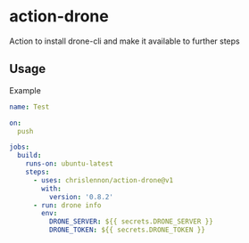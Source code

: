# action-drone

Action to install drone-cli and make it available to further steps

## Usage

Example
````yaml
name: Test

on:
  push

jobs:
  build:
    runs-on: ubuntu-latest
    steps:
      - uses: chrislennon/action-drone@v1
        with:
          version: '0.8.2'
      - run: drone info
        env:
          DRONE_SERVER: ${{ secrets.DRONE_SERVER }}
          DRONE_TOKEN: ${{ secrets.DRONE_TOKEN }}
````
